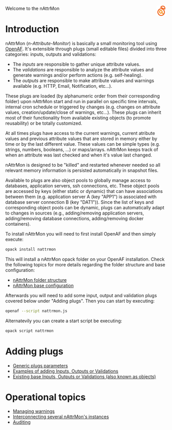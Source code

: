 <a href="/"><img align="right" src="images/logo.png"></a>
Welcome to the nAttrMon

# Introduction

nAttrMon (*n-Attribute-Monitor*) is basically a small monitoring tool using [OpenAF](https://github.com/openaf/openaf). It's extensible through plugs (small editable files) divided into three categories: inputs, outputs and validations:
   * The *inputs* are responsible to gather unique attribute values.
   * The *validations* are responsible to analyze the attribute values and generate warnings and/or perform actions (e.g. self-healing).
   * The *outputs* are responsible to make attribute values and warnings available (e.g. HTTP, Email, Notification, etc...).

These plugs are loaded (by alphanumeric order from their corresponding folder) upon nAttrMon start and run in parallel on specific time intervals, internal cron schedule or triggered by changes (e.g. changes on attribute values, creation/update/close of warnings, etc...). These plugs can inherit most of their functionality from available existing objects (to promote reusability) or be totally customized.

At all times plugs have access to the current warnings, current atribute values and previous attribute values that are stored in memory either by time or by the last different value. These values can be simple types (e.g. strings, numbers, booleans, ...) or maps/arrays. nAttrMon keeps track of when an attribute was last checked and when it's value last changed. 

nAttrMon is designed to be "killed" and restarted whenever needed so all relevant memory information is persisted automatically in snapshot files.

Available to plugs are also object pools to globally manage access to databases, application servers, ssh connections, etc. These object pools are accessed by keys (either static or dynamic) that can have associations between them (e.g. application server A (key "APP1") is associated with database server connection B (key "DAT1")). Since the list of keys and corresponding object pools can be dynamic, plugs can automatically adapt to changes in sources (e.g., adding/removing application servers, adding/removing database connections, adding/removing docker containers).

To install nAttrMon you will need to first install OpenAF and then simply execute:

````bash
opack install nattrmon
````
This will install a nAttrMon opack folder on your OpenAF installation. Check the following topics for more details regarding the folder structure and base configuration:

* [nAttrMon folder structure](nAttrMon-folder-structure)
* [nAttrMon base configuration](nAttrMon-base-configuration)

Afterwards you will need to add some input, output and validation plugs covered below under "Adding plugs". Then you can start by executing:

````bash
openaf --script nattrmon.js
````

Alternatevily you can create a start script be executing:

````bash
opack script nattrmon
````

# Adding plugs

* [Generic plugs parameters](nAttrMon-Plugs)
* [Examples of adding Inputs, Outputs or Validations](Examples)
* [Existing base Inputs, Outputs or Validations (also known as objects)](nAttrMon-Objects)

# Operational topics

* [Managing warnings](nAttrMon-Warnings)
* [Interconnecting several nAttrMon's instances](nAttrMon-Interconnect)
* [Auditing](nAttrMon-Auditing)